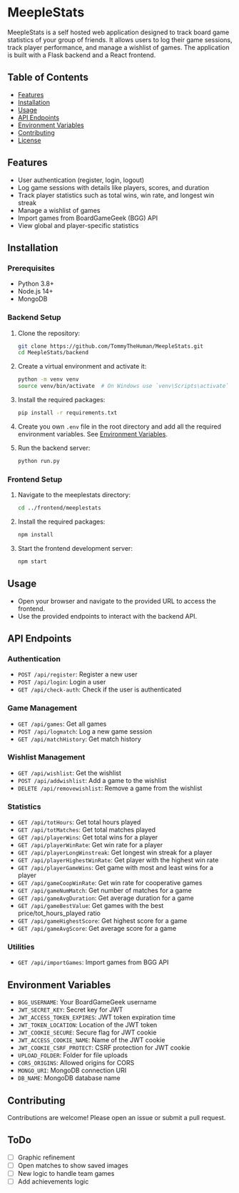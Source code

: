 # MeepleStats

MeepleStats is a self hosted web application designed to track board game statistics of your group of friends. It allows users to log their game sessions, track player performance, and manage a wishlist of games. The application is built with a Flask backend and a React frontend.

## Table of Contents

- [Features](#features)
- [Installation](#installation)
- [Usage](#usage)
- [API Endpoints](#api-endpoints)
- [Environment Variables](#environment-variables)
- [Contributing](#contributing)
- [License](#license)

## Features

- User authentication (register, login, logout)
- Log game sessions with details like players, scores, and duration
- Track player statistics such as total wins, win rate, and longest win streak
- Manage a wishlist of games
- Import games from BoardGameGeek (BGG) API
- View global and player-specific statistics

## Installation

### Prerequisites

- Python 3.8+
- Node.js 14+
- MongoDB

### Backend Setup

1. Clone the repository:

    ```sh
    git clone https://github.com/TommyTheHuman/MeepleStats.git
    cd MeepleStats/backend
    ```

2. Create a virtual environment and activate it:

    ```sh
    python -m venv venv
    source venv/bin/activate  # On Windows use `venv\Scripts\activate`
    ```

3. Install the required packages:

    ```sh
    pip install -r requirements.txt
    ```

4. Create you own `.env` file in the root directory and add all the required environment variables. See [Environment Variables](#environment-variables).
&nbsp;
5. Run the backend server:

    ```sh
    python run.py
    ```

### Frontend Setup

1. Navigate to the meeplestats directory:

    ```sh
    cd ../frontend/meeplestats
    ```

2. Install the required packages:

    ```sh
    npm install
    ```

3. Start the frontend development server:

    ```sh
    npm start
    ```

## Usage

- Open your browser and navigate to the provided URL to access the frontend.
- Use the provided endpoints to interact with the backend API.

## API Endpoints

### Authentication

- `POST /api/register`: Register a new user
- `POST /api/login`: Login a user
- `GET /api/check-auth`: Check if the user is authenticated

### Game Management

- `GET /api/games`: Get all games
- `POST /api/logmatch`: Log a new game session
- `GET /api/matchHistory`: Get match history

### Wishlist Management

- `GET /api/wishlist`: Get the wishlist
- `POST /api/addwishlist`: Add a game to the wishlist
- `DELETE /api/removewishlist`: Remove a game from the wishlist

### Statistics

- `GET /api/totHours`: Get total hours played
- `GET /api/totMatches`: Get total matches played
- `GET /api/playerWins`: Get total wins for a player
- `GET /api/playerWinRate`: Get win rate for a player
- `GET /api/playerLongWinstreak`: Get longest win streak for a player
- `GET /api/playerHighestWinRate`: Get player with the highest win rate
- `GET /api/playerGameWins`: Get game with most and least wins for a player
- `GET /api/gameCoopWinRate`: Get win rate for cooperative games
- `GET /api/gameNumMatch`: Get number of matches for a game
- `GET /api/gameAvgDuration`: Get average duration for a game
- `GET /api/gameBestValue`: Get games with the best price/tot_hours_played ratio
- `GET /api/gameHighestScore`: Get highest score for a game
- `GET /api/gameAvgScore`: Get average score for a game

### Utilities

- `GET /api/importGames`: Import games from BGG API

## Environment Variables

- `BGG_USERNAME`: Your BoardGameGeek username
- `JWT_SECRET_KEY`: Secret key for JWT
- `JWT_ACCESS_TOKEN_EXPIRES`: JWT token expiration time
- `JWT_TOKEN_LOCATION`: Location of the JWT token
- `JWT_COOKIE_SECURE`: Secure flag for JWT cookie
- `JWT_ACCESS_COOKIE_NAME`: Name of the JWT cookie
- `JWT_COOKIE_CSRF_PROTECT`: CSRF protection for JWT cookie
- `UPLOAD_FOLDER`: Folder for file uploads
- `CORS_ORIGINS`: Allowed origins for CORS
- `MONGO_URI`: MongoDB connection URI
- `DB_NAME`: MongoDB database name

## Contributing

Contributions are welcome! Please open an issue or submit a pull request.

## ToDo

- [ ] Graphic refinement
- [ ] Open matches to show saved images
- [ ] New logic to handle team games
- [ ] Add achievements logic
